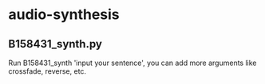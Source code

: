 # audio-synthesis

## B158431_synth.py
Run B158431_synth 'input your sentence', you can add more arguments like crossfade, reverse, etc.



